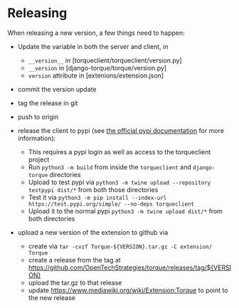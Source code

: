 # Releasing

When releasing a new version, a few things need to happen:

* Update the variable in both the server and client, in
  * `__version__` in [torqueclient/torqueclient/version.py]
  * `__version` in [django-torque/torque/version.py]
  * `version` attribute in [extenions/extension.json]
* commit the version update
* tag the release in git
* push to origin

* release the client to pypi (see [the official pypi documentation](https://packaging.python.org/en/latest/tutorials/packaging-projects/) for more information):
  * This requires a pypi login as well as access to the torqueclient project
  * Run `python3 -m build` from inside the `torqueclient` and `django-torque` directories
  * Upload to test pypi via `python3 -m twine upload --repository testpypi dist/*` from both those directories
  * Test it via `python3 -m pip install --index-url https://test.pypi.org/simple/ --no-deps torqueclient`
  * Upload it to the normal pypi `python3 -m twine upload dist/*` from both directories

* upload a new version of the extension to github via
  * create via `tar -cvzf Torque-${VERSION}.tar.gz -C extension/ Torque`
  * create a release from the tag at https://github.com/OpenTechStrategies/torque/releases/tag/${VERSION}
  * upload the tar.gz to that release
  * update https://www.mediawiki.org/wiki/Extension:Torque to point to the new release
